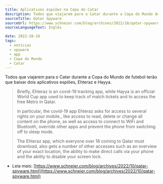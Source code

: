 ```yaml
---
title: Aplicativos espiões na Copa do Catar
description: Todos que viajarem para o Catar durante a Copa do Mundo de futebol terão que baixar dois aplicativos espiões.
sourceTitle: Qatar Spyware
sourceUrl: https://www.schneier.com/blog/archives/2022/10/qatar-spyware.html
sourceLanguageText: Inglês

date: 2022-10-18
tags: 
  - notícias
  - spyware
  - app
  - Copa do Mundo
  - Catar
---
```


Todos que viajarem para o Catar durante a Copa do Mundo de futebol terão que baixar dois aplicativos espiões, Ehteraz e Hayya.

> Briefly, Ehteraz is an covid-19 tracking app, while Hayya is an official World Cup app used to keep track of match tickets and to access the free Metro in Qatar.
>
>    In particular, the covid-19 app Ehteraz asks for access to several rights on your mobile., like access to read, delete or change all content on the phone, as well as access to connect to WiFi and Bluetooth, override other apps and prevent the phone from switching off to sleep mode.
>
>   The Ehteraz app, which everyone over 18 coming to Qatar must download, also gets a number of other accesses such as an overview of your exact location, the ability to make direct calls via your phone and the ability to disable your screen lock.


* Leia mais: [https://www.schneier.com/blog/archives/2022/10/qatar-spyware.html](https://www.schneier.com/blog/archives/2022/10/qatar-spyware.html)
